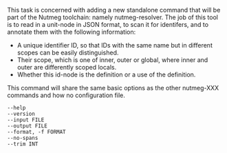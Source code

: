 This task is concerned with adding a new standalone command that will be
part of the Nutmeg toolchain: namely nutmeg-resolver. The job of this 
tool is to read in a unit-node in JSON format, to scan it for identifers, 
and to annotate them with the following information:

- A unique identifier ID, so that IDs with the same name but in different 
  scopes can be easily distinguished.
- Their scope, which is one of inner, outer or global, where inner and 
  outer are differently scoped locals.
- Whether this id-node is the definition or a use of the definition.

This command will share the same basic options as the other nutmeg-XXX 
commands and how no configuration file.

    --help
    --version
    --input FILE
    --output FILE
    --format, -f FORMAT
    --no-spans
    --trim INT


